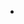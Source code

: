 - 
<!---
AvnishKumar2001/AvnishKumar2001 is a ✨ special ✨ repository because its `README.md` (this file) appears on your GitHub profile.
You can click the Preview link to take a look at your changes.

step 1 :initialisation

no. of chromosome in pop. is 6
c[1] = [a🅱️c:d] = [12;05;23;08]
upto c[6] = [a🅱️c:d] = [20;5;17;1]

step 2 : computation of fitness function
f_ob[1] = abs((12 + 25 + 233 +4*8) - 30)
and so on f_ob[6] = abs((20 + 52 + 173 + 4*1) -30)
step 3 : selection

the fittest chromosome having higher prob. will be selected for next gen.
fitness[1] = 1/(1+ f_ob[1]) = 1/94 = 0.0106 and so on upto fitness[6] after that add them
total = fitness[1] + ... + fitness[6] = 0.0845
step 4 : prob. for eah chromosome

p[1] = 0.0106/0.0845 = 0.1254 and so on p[6]
p[4] has the highest fitness to get selected for the next gen.
step 5 : selection is performed using roulette wheel

roulette wheel take scumulative prob. value for individual chromosomes

c[0] = 0

c[1] = 0.1254

c[2] = p[1]+p[2]= 0.2710

c[3] = 0.4118

c[4] = 0.6639

c[5] = 0.7882

c[6] = p[1] + ...p[6] = 1.0

step 6 : next we generate random number R in the range 0-1 as follows:
R[1] = 0.201

R[2] = 0.284

R[3] = 0.099

R[4] = 0.822

R[5] = 0.398

R[6] = 0.501

if R[1] lies bet. c[1] and c[2] then select chromosome[2] as a chromosome in the new pop for the next gen. as it is a higher value.

new_chromosome[1] = chromosome[2]

new_chromosome[2] = chromosome[3]

new_chromosome[3] = chromosome[1]

new_chromosome[4] = chromosome[6]

new_chromosome[5] = chromosome[3]

new_chromosome[6] = chromosome[4]

chromosomes in the pop. thus become

chromosome[1] = [2;21;18;3]

chromosome[2] = [10;4;13;14]

chromosome[3] = [12;5;23;8]

chromosome[4] = [20;5;17;1]

chromosome[5] = [10;4;13;14]

chromosome[6] = [20;1;10;6]

step 7 : crossover
chromosome is controlled using crossover rate(pc = 0.25)

begin

k = 0

while(k<pop):

R[k] = random(0-1)

if(R[k] < pc):

select chromosome[k] as parent

end

k +=1

end

end

accordingly for R[1],R[4],R[5] parents are chromosome[1],chromosome[4] chromosome[5] selected.

chromosome[1] = chromosome[1] >< chromosome[4]

chromosome[4] = chromosome[4] >< chromosome[5]

chromosome[5] = chromosome[5] >< chromosome[1]

step 8: deciding the crossover point
c[1] = 1
c[2] = 1
c[3] = 2
we selected the random values between 1 to 3

chromosome[1] = chromosome[1] ><chromosome[4] = [2;21;18;3]><[20;5;17;1] = [2;5;17;1]

chromosome[4] = chromosome[4] ><chromosome[5] = [20;5;17;1]><[10;4;13;14] = [20;4;13;14]

chromosome[5] = chromosome[5] ><chromosome[1] = [10;4;13;14]><[2;21;18;3] = [10;4;18;3]

hence the new chromosome are:

chromosome[1] = [2;5;17;1]

chromosome[2] = [10;4;13;14]

chromosome[3] = [12;5;23;8]

chromosome[4] = [20;4;13;14]

chromosome[5] = [10;4;18;3]

chromosome[6] = [20;1;10;6]

step 9 :mutation is done by replacing the gene at a random position with
a new value. we must compute the total length of gen. total_gen = no_of_gene_in_chromosome * no. of pop. = 4*6 = 24

mutation process is generating a random no. bet. 1 to 24 if generated random no. is smaller than mutation rate(pm) variable

suppose we define pm(mutation_rate) 10% . it is expected that 10% (0.1) of total_genes in the pop. that will be mutated: no. of mutations = 0.1*24 = 2.4 = 2(apprx.)

suppose generation of random number yield 12 and 18 then the chromosome which have mutation are chromosome number 3 gen number 4 and chromosome 5 gen. number 2. the value of mutated point is replaced by a random number between 0-30 .

suppose generated random number are 2 and 5 then chromosome composition after mutation are :

chromosome[1] = [2;5;17;1]

chromosome[2] = [10;4;13;14]

chromosome[3] = [12;5;18;3]

chromosome[4] = [20;4;13;14]

chromosome[5] = [10;5;18;3]

chromosome[6] = [20;1;10;6]

these new chromosomes will undergo chromosomes such as evaluation selction,crossover,mutation and at the end it produce new generation of chromosomes for the next iteration. this process will be repeated until a predetermined no. of gen. after running 50 generations best chromosome is obt. a = 7,b = 5,c = 3 and d = 1.






--->
